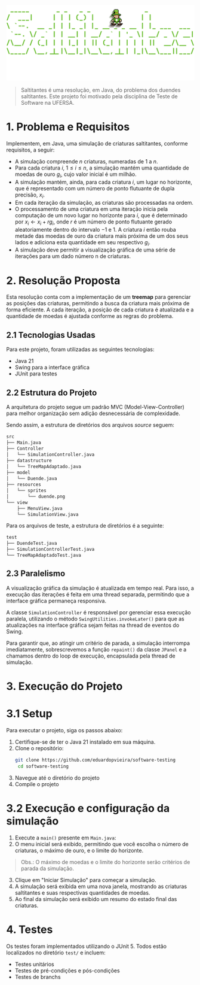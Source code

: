 ![saltitantes.png](saltitantes.png)

> Saltitantes é uma resolução, em Java, do problema dos duendes saltitantes. Este projeto foi motivado pela disciplina de Teste de Software na UFERSA.


# 1. Problema e Requisitos
Implementem, em Java, uma simulação de criaturas saltitantes, conforme requisitos, a seguir:

- A simulação compreende $n$ criaturas, numeradas de $1$ a $n$.
- Para cada criatura $i$, $1 ≤ i ≤ n$, a simulação mantém uma quantidade de moedas de ouro $g_i$, cujo valor inicial é um milhão.
- A simulação mantém, ainda, para cada criatura $i$, um lugar no horizonte, que é representado com um número de ponto flutuante de dupla precisão, $x_i$.
- Em cada iteração da simulação, as criaturas são processadas na ordem.
- O processamento de uma criatura em uma iteração inicia pela computação de um novo lugar no horizonte para $i$, que é determinado por $x_i ← x_i + rg_i$, onde $r$ é um número de ponto flutuante gerado aleatoriamente dentro do intervalo $−1$ e $1$. A criatura $i$ então rouba metade das moedas de ouro da criatura mais próxima de um dos seus lados e adiciona esta quantidade em seu respectivo $g_i$.
- A simulação deve permitir a visualização gráfica de uma série de iterações para um dado número n de criaturas. 


# 2. Resolução Proposta
Esta resolução conta com a implementação de um **treemap** para gerenciar as posições das criaturas, permitindo a busca da criatura mais próxima de forma eficiente. A cada iteração, a posição de cada criatura é atualizada e a quantidade de moedas é ajustada conforme as regras do problema.

## 2.1 Tecnologias Usadas
Para este projeto, foram utilizadas as seguintes tecnologias:
- Java 21
- Swing para a interface gráfica
- JUnit para testes

## 2.2 Estrutura do Projeto
A arquitetura do projeto segue um padrão MVC (Model-View-Controller) para melhor organização sem adição desnecessária de complexidade. 

Sendo assim, a estrutura de diretórios dos arquivos _source_ seguem:
```
src
├── Main.java
├── Controller
│   └── SimulationController.java
├── datastructure
│   └── TreeMapAdaptado.java
├── model
│   └── Duende.java
├── resources
│   └── sprites
│       └── duende.png
└── view
    ├── MenuView.java
    └── SimulationView.java
```

Para os arquivos de teste, a estrutura de diretórios é a seguinte:
```
test
├── DuendeTest.java
├── SimulationControllerTest.java
└── TreeMapAdaptadoTest.java
```

## 2.3 Paralelismo
A visualização gráfica da simulação é atualizada em tempo real. Para isso, a execução das iterações é feita em uma thread separada, permitindo que a interface gráfica permaneça responsiva. 

A classe `SimulationController` é responsável por gerenciar essa execução paralela, utilizando o método `SwingUtilities.invokeLater()` para que as atualizações na interface gráfica sejam feitas na thread de eventos do Swing.

Para garantir que, ao atingir um critério de parada, a simulação interrompa imediatamente, sobrescrevemos a função `repaint()` da classe `JPanel` e a chamamos dentro do loop de execução, encapsulada pela thread de simulação.

# 3. Execução do Projeto

# 3.1 Setup
Para executar o projeto, siga os passos abaixo:
1. Certifique-se de ter o Java 21 instalado em sua máquina.
2. Clone o repositório:
   ```bash
   git clone https://github.com/eduardopvieira/software-testing
    cd software-testing
    ```
3. Navegue até o diretório do projeto
4. Compile o projeto

# 3.2 Execução e configuração da simulação
1. Execute a `main()` presente em `Main.java`:
2. O menu inicial será exibido, permitindo que você escolha o número de criaturas, o máximo de ouro, e o limite do horizonte.
>Obs.: O máximo de moedas e o limite do horizonte serão critérios de parada da simulação.
3. Clique em "Iniciar Simulação" para começar a simulação.
4. A simulação será exibida em uma nova janela, mostrando as criaturas saltitantes e suas respectivas quantidades de moedas.
5. Ao final da simulação será exibido um resumo do estado final das criaturas.


# 4. Testes
Os testes foram implementados utilizando o JUnit 5. Todos estão localizados no diretório `test/` e incluem:
- Testes unitários
- Testes de pré-condições e pós-condições
- Testes de branchs